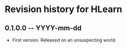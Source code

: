 # Revision history for HLearn

## 0.1.0.0 -- YYYY-mm-dd

* First version. Released on an unsuspecting world.
